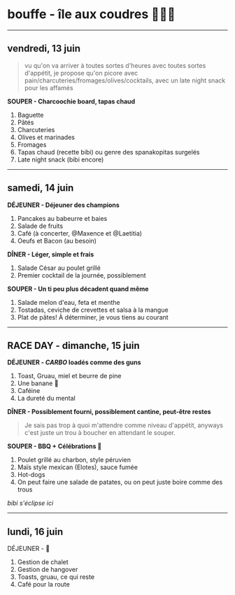 # bouffe - île aux coudres 🍗🥗😋
---
## vendredi, 13 juin 
> vu qu'on va arriver à toutes sortes d'heures avec toutes sortes d'appétit, je propose qu'on picore avec pain/charcuteries/fromages/olives/cocktails, avec un late night snack pour les affamés

**SOUPER - Charcoochie board, tapas chaud**

1. Baguette
2. Pâtés
3. Charcuteries
4. Olives et marinades
5. Fromages
6. Tapas chaud (recette bibi) ou genre des spanakopitas surgelés
7. Late night snack (bibi encore)

---
## samedi, 14 juin

**DÉJEUNER - Déjeuner des champions**

1. Pancakes au babeurre et baies
2. Salade de fruits
3. Café (à concerter, @Maxence et @Laetitia)
4. Oeufs et Bacon (au besoin)

**DÎNER - Léger, simple et frais**

1. Salade César au poulet grillé
2. Premier cocktail de la journée, possiblement

**SOUPER - Un ti peu plus décadent quand même**

1. Salade melon d'eau, feta et menthe
2. Tostadas, ceviche de crevettes et salsa à la mangue
3. Plat de pâtes! À déterminer, je vous tiens au courant

---
## RACE DAY - dimanche, 15 juin

**DÉJEUNER - *CARBO* loadés comme des guns**

1. Toast, Gruau, miel et beurre de pine
2. Une banane 🍌
3. Caféine
4. La dureté du mental

**DÎNER - Possiblement fourni, possiblement cantine, peut-être restes**
> Je sais pas trop à quoi m'attendre comme niveau d'appétit, anyways c'est juste un trou à boucher en attendant le souper.

**SOUPER - BBQ + Célébrations 🍾**

1. Poulet grillé au charbon, style péruvien
2. Maïs style mexican (Elotes), sauce fumée
3. Hot-dogs
4. On peut faire une salade de patates, ou on peut juste boire comme des trous

*bibi s'éclipse ici*

---
## lundi, 16 juin

DÉJEUNER - 🫡
1. Gestion de chalet
2. Gestion de hangover
3. Toasts, gruau, ce qui reste
4. Café pour la route


